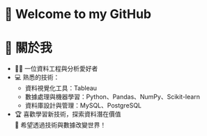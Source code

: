 # 🌟 Welcome to my GitHub

# 🚀 關於我
- 👨‍💻 一位資料工程與分析愛好者
- 💻 熟悉的技術：  
  - 資料視覺化工具：Tableau
  - 數據處理與機器學習：Python、Pandas、NumPy、Scikit-learn  
  - 資料庫設計與管理：MySQL、PostgreSQL  
- 🏆 喜歡學習新技術，探索資料潛在價值  
🌟 希望透過技術與數據改變世界！



